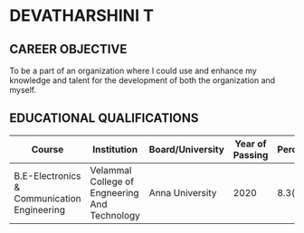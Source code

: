 # DEVATHARSHINI T
## CAREER OBJECTIVE
To be a part of an organization where I could use and enhance my knowledge and talent for the development of both the organization and myself.
## EDUCATIONAL QUALIFICATIONS
| Course | Institution | Board/University | Year of Passing | Percentage/CGPA |
|--------|-------------|------------------|-----------------|-----------------|
| B.E-Electronics & Communication Engineering | Velammal College of Engneering And Technology | Anna University | 2020 | 8.3(till sixth sem) |
